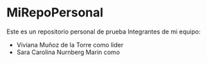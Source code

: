 # MiRepoPersonal
Este es un repositorio personal de prueba
Integrantes de mi equipo:
- Viviana Muñoz de la Torre como líder
- Sara Carolina Nurnberg Marin como 
